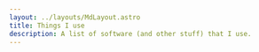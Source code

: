 ```yaml
---
layout: ../layouts/MdLayout.astro
title: Things I use
description: A list of software (and other stuff) that I use.
---
```

